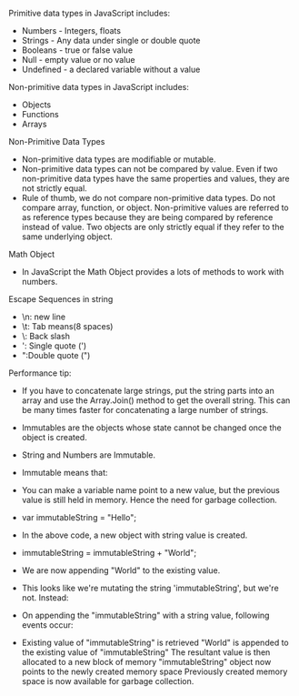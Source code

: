 Primitive data types in JavaScript includes:

* Numbers - Integers, floats
* Strings - Any data under single or double quote
* Booleans - true or false value
* Null - empty value or no value
* Undefined - a declared variable without a value

Non-primitive data types in JavaScript includes:

* Objects
* Functions
* Arrays

Non-Primitive Data Types
* Non-primitive data types are modifiable or mutable.
* Non-primitive data types can not be compared by value. Even if two non-primitive data types have the same properties and values, they are not strictly equal.
* Rule of thumb, we do not compare non-primitive data types. Do not compare array, function, or object. Non-primitive values are referred to as reference types because they are being compared by reference instead of value. Two objects are only strictly equal if they refer to the same underlying object.

Math Object
* In JavaScript the Math Object provides a lots of methods to work with numbers.

Escape Sequences in string
* \n: new line
* \t: Tab means(8 spaces)
* \\: Back slash
* \': Single quote (')
* \":Double quote (")

Performance tip:

* If you have to concatenate large strings, put the string parts into an array and use the Array.Join() method to get the overall string.
This can be many times faster for concatenating a large number of strings.

* Immutables are the objects whose state cannot be changed once the object is created.

* String and Numbers are Immutable.

* Immutable means that:

* You can make a variable name point to a new value, but the previous value is still held in memory. Hence the need for garbage collection.

* var immutableString = "Hello";

*  In the above code, a new object with string value is created.

* immutableString = immutableString + "World";

* We are now appending "World" to the existing value.

* This looks like we're mutating the string 'immutableString', but we're not. Instead:

* On appending the "immutableString" with a string value, following events occur:

* Existing value of "immutableString" is retrieved
"World" is appended to the existing value of "immutableString"
The resultant value is then allocated to a new block of memory
"immutableString" object now points to the newly created memory space
Previously created memory space is now available for garbage collection.